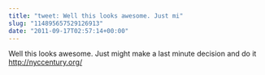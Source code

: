 ```yaml
---
title: "tweet: Well this looks awesome. Just mi"
slug: "114895657529126913"
date: "2011-09-17T02:57:14+00:00"
---
```

Well this looks awesome. Just might make a last minute decision and do it http://nyccentury.org/